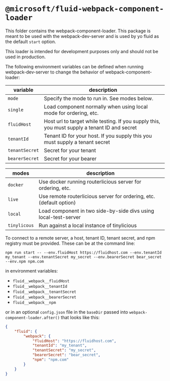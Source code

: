 # `@microsoft/fluid-webpack-component-loader`
This folder contains the webpack-component-loader. This package is meant to be used with the webpack-dev-server and is used by yo fluid as the default `start` option.

This loader is intended for development purposes only and should not be used in production.

The following environment variables can be defined when running webpack-dev-server to change the behavior of webpack-component-loader:

| variable | description |
| ---------| ----------- |
| `mode` | Specify the mode to run in. See modes below. |
| `single` | Load component normally when using local mode for ordering, etc. |
| `fluidHost` | Host url to target while testing. If you supply this, you must supply a tenant ID and secret |
| `tenantId` | Tenant ID for your host. If you supply this you must supply a tenant secret |
| `tenantSecret` | Secret for your tenant |
| `bearerSecret` | Secret for your bearer |


| modes | description |
| ---------| ----------- |
| `docker` | Use docker running routerlicious server for ordering, etc. |
| `live`   | Use remote routerlicious server for ordering, etc. (default option) |
| `local`  | Load component in two side-by-side divs using local-test-server |
| `tinylicous` | Run against a local instance of tinylicious |

To connect to a remote server, a host, tenant ID, tenant secret, and npm registry must be provided. These can be at the command line:
```
npm run start -- --env.fluidHost https://fluidhost.com --env.tenantId my_tenant --env.tenantSecret my_secret --env.bearerSecret bear_secret --env.npm npm.com
```

in environment variables:
- `fluid__webpack__fluidHost`
- `fluid__webpack__tenantId`
- `fluid__webpack__tenantSecret`
- `fluid__webpack__bearerSecret`
- `fluid__webpack__npm`

or in an optional `config.json` file in the `baseDir` passed into `webpack-component-loader.after()` that looks like this:
``` json
{
    "fluid": {
        "webpack": {
            "fluidHost": "https://fluidhost.com",
            "tenantId": "my_tenant",
            "tenantSecret": "my_secret",
            "bearerSecret": "bear_secret",
            "npm": "npm.com"
        }
    }
}

```